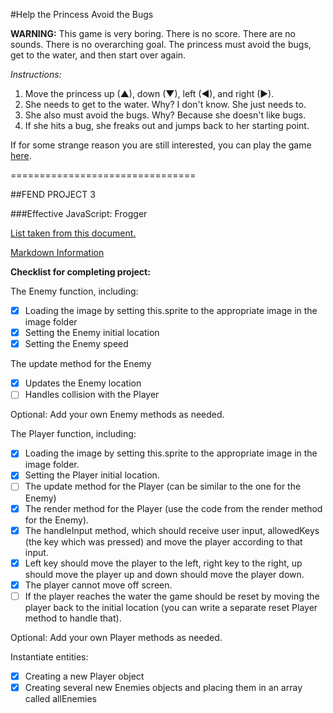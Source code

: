 #Help the Princess Avoid the Bugs

**WARNING:** This game is very boring. There is no score. There are no sounds. There is no overarching goal. The princess must avoid the bugs, get to the water, and then start over again.

_Instructions:_

1. Move the princess up (▲), down (▼), left (◄), and right (►).
2. She needs to get to the water. Why? I don't know. She just needs to.
3. She also must avoid the bugs. Why? Because she doesn't like bugs.
4. If she hits a bug, she freaks out and jumps back to her starting point.

If for some strange reason you are still interested, you can play the game [here](http://chavahj.github.io/frontend-nanodegree-arcade-game/).

================================

##FEND PROJECT 3

###Effective JavaScript: Frogger

[List taken from this document.](https://docs.google.com/document/d/1v01aScPjSWCCWQLIpFqvg3-vXLH2e8_SZQKC8jNO0Dc/pub)

[Markdown Information](https://guides.github.com/features/mastering-markdown/)

**Checklist for completing project:**

The Enemy function, including:
- [x] Loading the image by setting this.sprite to the appropriate image in the image folder
- [x] Setting the Enemy initial location
- [x] Setting the Enemy speed

The update method for the Enemy
- [x] Updates the Enemy location
- [ ] Handles collision with the Player

Optional: Add your own Enemy methods as needed.

The Player function, including:
- [x] Loading the image by setting this.sprite to the appropriate image in the image folder.
- [x] Setting the Player initial location.
- [ ] The update method for the Player (can be similar to the one for the Enemy)
- [x] The render method for the Player (use the code from the render method for the Enemy).
- [x] The handleInput method, which should receive user input, allowedKeys (the key which was pressed) and move the player according to that input.
- [x] Left key should move the player to the left, right key to the right, up should move the player up and down should move the player down.
- [x] The player cannot move off screen.
- [ ] If the player reaches the water the game should be reset by moving the player back to the initial location (you can write a separate reset Player method to handle that).

Optional: Add your own Player methods as needed.

Instantiate entities:
- [x] Creating a new Player object
- [x] Creating several new Enemies objects and placing them in an array called allEnemies
